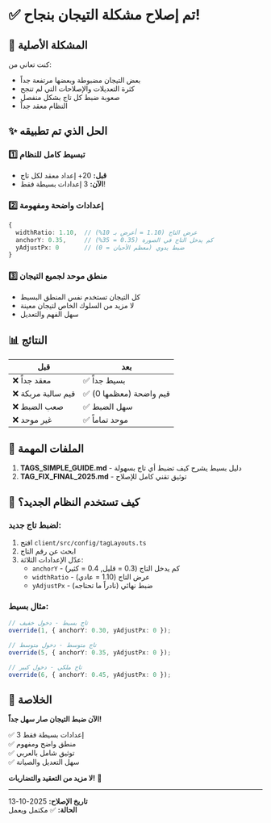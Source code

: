 # ✅ تم إصلاح مشكلة التيجان بنجاح!

## 🎯 المشكلة الأصلية
كنت تعاني من:
- بعض التيجان مضبوطة وبعضها مرتفعة جداً
- كثرة التعديلات والإصلاحات التي لم تنجح
- صعوبة ضبط كل تاج بشكل منفصل
- النظام معقد جداً

## ✨ الحل الذي تم تطبيقه

### 1️⃣ تبسيط كامل للنظام
- **قبل:** 20+ إعداد معقد لكل تاج
- **الآن:** 3 إعدادات بسيطة فقط!

### 2️⃣ إعدادات واضحة ومفهومة
```typescript
{
  widthRatio: 1.10,  // عرض التاج (1.10 = أعرض بـ 10%)
  anchorY: 0.35,     // كم يدخل التاج في الصورة (0.35 = 35%)
  yAdjustPx: 0       // ضبط يدوي (معظم الأحيان = 0)
}
```

### 3️⃣ منطق موحد لجميع التيجان
- كل التيجان تستخدم نفس المنطق البسيط
- لا مزيد من السلوك الخاص لتيجان معينة
- سهل الفهم والتعديل

## 📊 النتائج

| قبل | بعد |
|-----|-----|
| ❌ معقد جداً | ✅ بسيط جداً |
| ❌ قيم سالبة مربكة | ✅ قيم واضحة (معظمها 0) |
| ❌ صعب الضبط | ✅ سهل الضبط |
| ❌ غير موحد | ✅ موحد تماماً |

## 📖 الملفات المهمة

1. **TAGS_SIMPLE_GUIDE.md** - دليل بسيط يشرح كيف تضبط أي تاج بسهولة
2. **TAG_FIX_FINAL_2025.md** - توثيق تقني كامل للإصلاح

## 🚀 كيف تستخدم النظام الجديد؟

### لضبط تاج جديد:
1. افتح `client/src/config/tagLayouts.ts`
2. ابحث عن رقم التاج
3. عدّل الإعدادات الثلاثة:
   - `anchorY` - كم يدخل التاج (0.3 = قليل, 0.4 = كثير)
   - `widthRatio` - عرض التاج (1.10 = عادي)
   - `yAdjustPx` - ضبط نهائي (نادراً ما تحتاجه)

### مثال بسيط:
```typescript
// تاج بسيط - دخول خفيف
override(1, { anchorY: 0.30, yAdjustPx: 0 });

// تاج متوسط - دخول متوسط
override(5, { anchorY: 0.35, yAdjustPx: 0 });

// تاج ملكي - دخول كبير
override(6, { anchorY: 0.45, yAdjustPx: 0 });
```

## 🎉 الخلاصة

**الآن ضبط التيجان صار سهل جداً!**

✅ 3 إعدادات بسيطة فقط  
✅ منطق واضح ومفهوم  
✅ توثيق شامل بالعربي  
✅ سهل التعديل والصيانة  

**لا مزيد من التعقيد والتضاربات!** 🚀

---

**تاريخ الإصلاح:** 2025-10-13  
**الحالة:** ✅ مكتمل ويعمل
